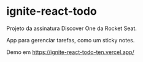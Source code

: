 # ignite-react-todo

Projeto da assinatura Discover One da Rocket Seat.

App para gerenciar tarefas, como um sticky notes.

Demo em https://ignite-react-todo-ten.vercel.app/
 
